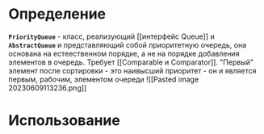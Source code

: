 # Определение
**`PriorityQueue`** - класс, реализующий [[интерфейс Queue]] и **`AbstractQueue`** и представляющий собой приоритетную очередь, она основана на естeественном порядке, а не на порядке добавления элементов в очередь. Требует [[Comparable и Comparator]]. "Первый" элемент после сортировки - это наивысший приоритет - он и является первым, рабочим, элементом очереди
![[Pasted image 20230609113236.png]]
# Использование